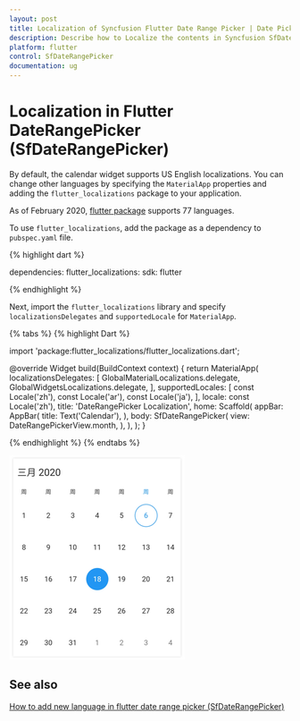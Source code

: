 ```yaml
---
layout: post
title: Localization of Syncfusion Flutter Date Range Picker | Date Picker
description: Describe how to Localize the contents in Syncfusion SfDateRangePicker widget in Flutter | Globalization | Internationalization | Date picker
platform: flutter
control: SfDateRangePicker
documentation: ug
---
```


# Localization in Flutter DateRangePicker (SfDateRangePicker)

By default, the calendar widget supports US English localizations. You can change other languages by specifying the `MaterialApp` properties and adding the `flutter_localizations` package to your application.

As of February 2020, [flutter package](https://flutter.dev/docs/development/accessibility-and-localization/internationalization) supports 77 languages.

To use `flutter_localizations`, add the package as a dependency to `pubspec.yaml` file.

{% highlight dart %}

dependencies:
flutter_localizations:
sdk: flutter

{% endhighlight %}

Next, import the `flutter_localizations` library and specify `localizationsDelegates` and `supportedLocale` for `MaterialApp`.

{% tabs %}
{% highlight Dart %}

import 'package:flutter_localizations/flutter_localizations.dart';

@override
Widget build(BuildContext context) {
return MaterialApp(
        localizationsDelegates: [
            GlobalMaterialLocalizations.delegate,
            GlobalWidgetsLocalizations.delegate,
      ],
     supportedLocales: [
          const Locale('zh'),
          const Locale('ar'),
          const Locale('ja'),
      ],
      locale: const Locale('zh'),
      title: 'DateRangePicker Localization',
      home: Scaffold(
          appBar: AppBar(
          title: Text('Calendar'),
          ),
          body: SfDateRangePicker(
          view: DateRangePickerView.month,
           ),
       ),
   );
}

{% endhighlight %}
{% endtabs %}

![Localization Date Range Picker](images/localization/localization.png)

## See also

[How to add new language in flutter date range picker (SfDateRangePicker)](https://www.syncfusion.com/kb/11306/how-to-add-new-language-in-flutter-date-range-picker-sfdaterangepicker)
